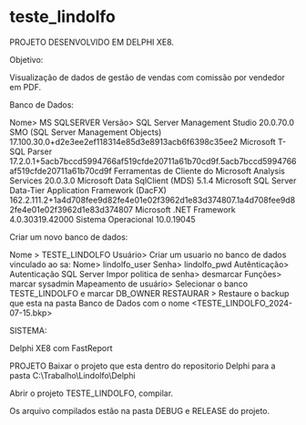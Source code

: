 # teste_lindolfo

PROJETO DESENVOLVIDO EM DELPHI XE8.

Objetivo:

Visualização de dados de gestão de vendas com comissão por vendedor em PDF.


Banco de Dados:

Nome> MS SQLSERVER
Versão>
	SQL Server Management Studio					20.0.70.0
	SMO (SQL Server Management Objects)				17.100.30.0+d2e3ee2ef118314e85d3e8913acb6f6398c35ee2
	Microsoft T-SQL Parser						17.2.0.1+5acb7bccd5994766af519cfde20711a61b70cd9f.5acb7bccd5994766af519cfde20711a61b70cd9f
	Ferramentas de Cliente do Microsoft Analysis Services		20.0.3.0
	Microsoft Data SqlClient (MDS)					5.1.4
	Microsoft SQL Server Data-Tier Application Framework (DacFX)	162.2.111.2+1a4d708fee9d82fe4e01e02f3962d1e83d374807.1a4d708fee9d82fe4e01e02f3962d1e83d374807
	Microsoft .NET Framework					4.0.30319.42000
	Sistema Operacional						10.0.19045

Criar um novo banco de dados:

Nome > TESTE_LINDOLFO
Usuário>
	Criar um usuario no banco de dados vinculado ao sa:
	Nome>  lindolfo_user
	Senha> lindolfo_pwd
	Autênticação> Autenticação SQL Server
	Impor politica de senha> desmarcar
	Funções> marcar sysadmin
	Mapeamento de usuário> Selecionar o banco TESTE_LINDOLFO e marcar DB_OWNER
RESTAURAR > Restaure o backup que esta na pasta Banco de Dados com o nome <TESTE_LINDOLFO_2024-07-15.bkp>

SISTEMA:

Delphi XE8 com FastReport

PROJETO Baixar o projeto que esta dentro do repositorio Delphi para a pasta C:\Trabalho\Lindolfo\Delphi

Abrir o projeto TESTE_LINDOLFO, compilar.

Os arquivo compilados estão na pasta DEBUG e RELEASE do projeto.


